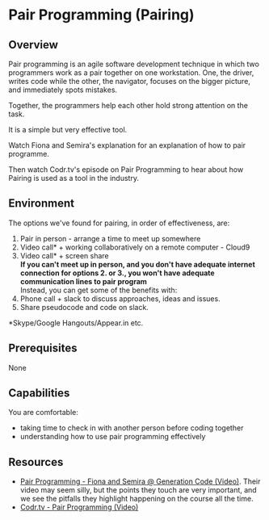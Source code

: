 # Pair Programming (Pairing)

## Overview
Pair programming is an agile software development technique in which two programmers work as a pair together on one workstation. One, the driver, writes code while the other, the navigator, focuses on the bigger picture, and immediately spots mistakes. 

Together, the programmers help each other hold strong attention on the task.

It is a simple but very effective tool.

Watch Fiona and Semira's explanation for an explanation of how to pair programme.

Then watch Codr.tv's episode on Pair Programming to hear about how Pairing is used as a tool in the industry.

## Environment
The options we've found for pairing, in order of effectiveness, are:

1. Pair in person - arrange a time to meet up somewhere  
2. Video call* + working collaboratively on a remote computer - Cloud9 
3. Video call* + screen share  
**If you can't meet up in person, and you don't have adequate internet connection for options 2. or 3., you won't have adequate communication lines to pair program**  
Instead, you can get some of the benefits with:
4. Phone call + slack to discuss approaches, ideas and issues.
5. Share pseudocode and code on slack.

*Skype/Google Hangouts/Appear.in etc.

## Prerequisites

None

## Capabilities
You are comfortable:

 - taking time to check in with another person before coding together
 - understanding how to use pair programming effectively

## Resources
 - [Pair Programming - Fiona and Semira @ Generation Code (Video)](https://www.youtube.com/watch?v=vgkahOzFH2Q). Their video may seem silly, but the points they touch are very important, and we see the pitfalls they highlight happening on the course all the time.
 - [Codr.tv - Pair Programming (Video)](https://www.youtube.com/watch?v=5ySLQ5_cQ34)



